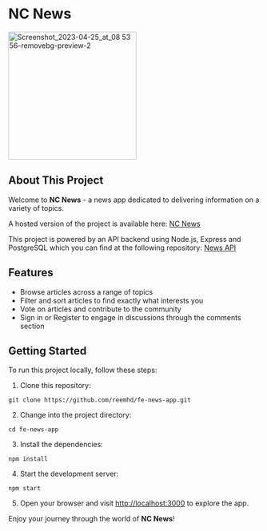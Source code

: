 # NC News

<img width="256" alt="Screenshot_2023-04-25_at_08 53 56-removebg-preview-2" src="https://user-images.githubusercontent.com/113103959/234211850-0691083b-e7af-41b0-ae48-f826b56ec772.png">

## About This Project

Welcome to **NC News** - a news app dedicated to delivering information on a variety of topics.

A hosted version of the project is available here: [NC News](https://newsreactproject.netlify.app)

This project is powered by an API backend using Node.js, Express and PostgreSQL which you can find at the following repository: [News API](https://github.com/reemhd/News-API)

## Features

- Browse articles across a range of topics
- Filter and sort articles to find exactly what interests you
- Vote on articles and contribute to the community
- Sign in or Register to engage in discussions through the comments section

## Getting Started

To run this project locally, follow these steps:

1. Clone this repository: 
```
git clone https://github.com/reemhd/fe-news-app.git
```
2. Change into the project directory:
```
cd fe-news-app
``` 
3. Install the dependencies:
```
npm install
```
4. Start the development server:
```
npm start
```
5. Open your browser and visit [http://localhost:3000](http://localhost:3000) to explore the app.

Enjoy your journey through the world of **NC News**!
